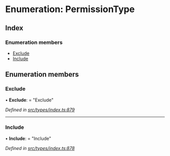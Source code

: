 # Enumeration: PermissionType

## Index

### Enumeration members

* [Exclude](permissiontype.md#exclude)
* [Include](permissiontype.md#include)

## Enumeration members

###  Exclude

• **Exclude**: = "Exclude"

*Defined in [src/types/index.ts:879](https://github.com/PolymathNetwork/polymesh-sdk/blob/cfab557b/src/types/index.ts#L879)*

___

###  Include

• **Include**: = "Include"

*Defined in [src/types/index.ts:878](https://github.com/PolymathNetwork/polymesh-sdk/blob/cfab557b/src/types/index.ts#L878)*
